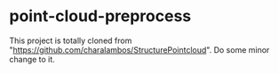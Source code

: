 # point-cloud-preprocess

This project is totally cloned from "https://github.com/charalambos/StructurePointcloud". Do some minor change to it.
